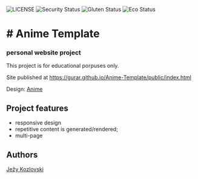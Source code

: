 ![LICENSE](https://img.shields.io/badge/license-MIT-blue.svg?style=flat-square)
![Security Status](https://img.shields.io/security-headers?label=Security&url=https%3A%2F%2Fgithub.com&style=flat-square)
![Gluten Status](https://img.shields.io/badge/Gluten-Free-green.svg)
![Eco Status](https://img.shields.io/badge/ECO-Friendly-green.svg)

# # Anime Template
### personal website project

This project is for educational porpuses only.

Site published at https://gurar.github.io/Anime-Template/public/index.html

Design: [Anime](https://preview.colorlib.com/theme/anime/)

## Project features
- responsive design
- repetitive content is generated/rendered;
- multi-page

## Authors
[Ježy Kozlovski](https://github.com/Gurar)
